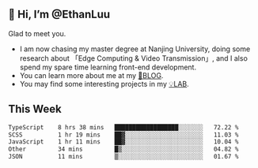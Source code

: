 ## 👋 Hi, I’m @EthanLuu

Glad to meet you.

- I am now chasing my master degree at Nanjing University, doing some research about 「Edge Computing & Video Transmission」, and I also spend my spare time learning front-end development.
- You can learn more about me at my [📝BLOG](https://blog.ethanloo.cn).
- You may find some interesting projects in my [💡LAB](https://lab.ethanloo.cn).

## This Week
<!--START_SECTION:waka-->

```txt
TypeScript    8 hrs 38 mins   ██████████████████░░░░░░░   72.22 %
SCSS          1 hr 19 mins    ██▓░░░░░░░░░░░░░░░░░░░░░░   11.03 %
JavaScript    1 hr 11 mins    ██▓░░░░░░░░░░░░░░░░░░░░░░   10.04 %
Other         34 mins         █▒░░░░░░░░░░░░░░░░░░░░░░░   04.82 %
JSON          11 mins         ▒░░░░░░░░░░░░░░░░░░░░░░░░   01.67 %
```

<!--END_SECTION:waka-->
